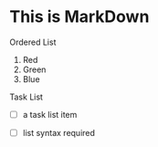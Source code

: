 # This is MarkDown

Ordered List

1. Red
2. Green
3. Blue

Task List

- [ ] a task list item
- [ ] list syntax required

